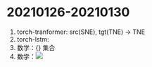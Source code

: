 # 20210126-20210130

1. torch-tranformer: src(SNE), tgt(TNE) -> TNE
2. torch-lstm: 
3. 数学：{} 集合
4. 数学：![](https://latex.codecogs.com/svg.latex?\pi)

